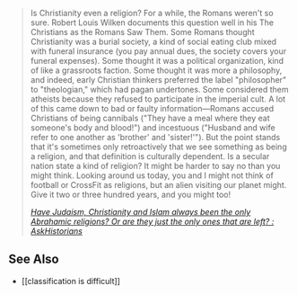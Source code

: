 >  Is Christianity even a religion? For a while, the Romans weren't so sure. Robert Louis Wilken documents this question well in his The Christians as the Romans Saw Them. Some Romans thought Christianity was a burial society, a kind of social eating club mixed with funeral insurance (you pay annual dues, the society covers your funeral expenses). Some thought it was a political organization, kind of like a grassroots faction. Some thought it was more a philosophy, and indeed, early Christian thinkers preferred the label "philosopher" to "theologian," which had pagan undertones. Some considered them atheists because they refused to participate in the imperial cult. A lot of this came down to bad or faulty information—Romans accused Christians of being cannibals ("They have a meal where they eat someone's body and blood!") and incestuous ("Husband and wife refer to one another as 'brother' and 'sister!'"). But the point stands that it's sometimes only retroactively that we see something as being a religion, and that definition is culturally dependent. Is a secular nation state a kind of religion? It might be harder to say no than you might think. Looking around us today, you and I might not think of football or CrossFit as religions, but an alien visiting our planet might. Give it two or three hundred years, and you might too!
>  
> <cite>[Have Judaism, Christianity and Islam always been the only Abrahamic religions? Or are they just the only ones that are left? : AskHistorians](https://www.reddit.com/r/AskHistorians/comments/oyt4h5/have_judaism_christianity_and_islam_always_been/?user_id=107156619577&web_redirect=true)</cite>

## See Also

- [[classification is difficult]]